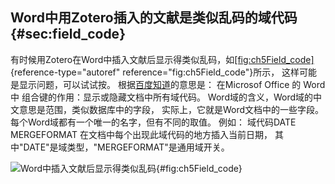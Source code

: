 ## Word中用Zotero插入的文献是类似乱码的域代码 {#sec:field_code}

有时候用Zotero在Word中插入文献后显示得类似乱码，如[\[fig:ch5Field_code\]](#fig:ch5Field_code){reference-type="autoref" reference="fig:ch5Field_code"}所示， 这样可能是显示问题，可以试试按。 根据[百度知道](https://link.zhihu.com/?target=https%3A//zhidao.baidu.com/question/158669989.html)的意思是： 在Microsof Office 的 Word 中 组合键的作用：显示或隐藏文档中所有域代码。 Word域的含义，Word域的中文意思是范围，类似数据库中的字段， 实际上，它就是Word文档中的一些字段。每个Word域都有一个唯一的名字，但有不同的取值。 例如： 域代码DATE MERGEFORMAT 在文档中每个出现此域代码的地方插入当前日期， 其中\"DATE\"是域类型，\"MERGEFORMAT\"是通用域开关。

![Word中插入文献后显示得类似乱码](ch5Field_code){#fig:ch5Field_code}

